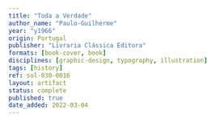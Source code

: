 ```yaml
---
title: "Toda a Verdade"
author_name: "Paulo-Guilherme"
year: "y1966"
origin: Portugal
publisher: "Livraria Clássica Editora"
formats: [book-cover, book]
disciplines: [graphic-design, typography, illustration]
tags: [history]
ref: sol-030-0016
layout: artifact
status: complete
published: true
date_added: 2022-03-04
---
```

